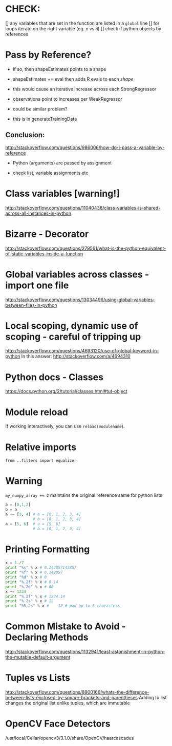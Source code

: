 # CHECK:

[] any variables that are set in the function are listed in a `global` line
[] for loops iterate on the right variable (eg. `n` vs `N`)
[] check if python objects by references

# Pass by Reference?
- if so, then shapeEstimates points to a shape
- shapeEstimates += eval then adds R evals to each _shape_
- this would cause an iterative increase across each StrongRegressor

- observations point to increases per WeakRegressor
- could be similar problem?

- this is in generateTrainingData

## Conclusion:
http://stackoverflow.com/questions/986006/how-do-i-pass-a-variable-by-reference
- Python (arguments) are passed by assignment

- check list, variable assignments etc

# Class variables [warning!]
http://stackoverflow.com/questions/11040438/class-variables-is-shared-across-all-instances-in-python

# Bizarre - Decorator
http://stackoverflow.com/questions/279561/what-is-the-python-equivalent-of-static-variables-inside-a-function

# Global variables across classes - import one file
http://stackoverflow.com/questions/13034496/using-global-variables-between-files-in-python

# Local scoping, dynamic use of scoping - careful of tripping up
http://stackoverflow.com/questions/4693120/use-of-global-keyword-in-python
In this answer: http://stackoverflow.com/a/4694310

# Python docs - Classes
https://docs.python.org/2/tutorial/classes.html#tut-object

# Module reload
If working interactively, you can use `reload(modulename`).

# Relative imports
`from ..filters import equalizer`

# Warning
`my_numpy_array += 2` maintains the original reference
same for python lists
```py
a = [0,1,2]
b = a
a += [3, 4] # a = [0, 1, 2, 3, 4]
            # b = [0, 1, 2, 3, 4]
a = [5, 6]  # a = [5, 6]
            # b = [0, 1, 2, 3, 4]
```

# Printing Formatting
```py
x = 1./7
print "%s" % x # 0.142857142857
print "%f" % x # 0.142857
print "%d" % x # 0
print "%.2f" % x # 0.14
print "%.2d" % x # 00
x += 1234
print "%.2f" % x # 1234.14
print "%.2s" % x # 12
print "%5.2s" % x #    12 # pad up to 5 characters
```

# Common Mistake to Avoid - Declaring Methods
http://stackoverflow.com/questions/1132941/least-astonishment-in-python-the-mutable-default-argument

# Tuples vs Lists
http://stackoverflow.com/questions/8900166/whats-the-difference-between-lists-enclosed-by-square-brackets-and-parentheses
Adding to list changes the original list unlike tuples, which are immutable

# OpenCV Face Detectors
/usr/local/Cellar/opencv3/3.1.0/share/OpenCV/haarcascades
